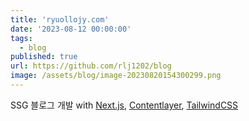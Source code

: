 ```yaml
---
title: 'ryuollojy.com'
date: '2023-08-12 00:00:00'
tags:
  - blog
published: true
url: https://github.com/rlj1202/blog
image: /assets/blog/image-20230820154300299.png
---
```


SSG 블로그 개발 with [Next.js](https://nextjs.org/), [Contentlayer](https://www.contentlayer.dev/), [TailwindCSS](https://tailwindcss.com/)
